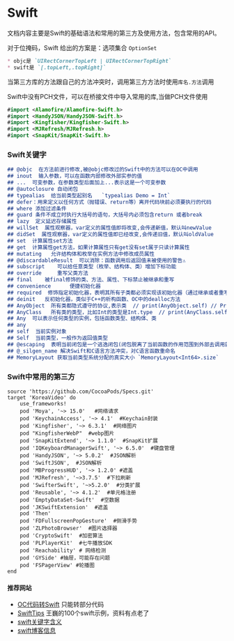 # Swift
文档内容主要是Swift的基础语法和常用的第三方及使用方法，包含常用的API。

对于位掩码，Swift 给出的方案是：选项集合 `OptionSet`
```markdown
* objc是 `UIRectCornerTopLeft | UIRectCornerTopRight`
* swift是 `[.topLeft,.topRight]`
```
当第三方库的方法跟自己的方法冲突时，调用第三方方法时使用`库名.方法`调用

Swift中没有PCH文件，可以在桥接文件中导入常用的库,当做PCH文件使用
```swift
#import <Alamofire/Alamofire-Swift.h>
#import <HandyJSON/HandyJSON-Swift.h>
#import <Kingfisher/Kingfisher-Swift.h>
#import <MJRefresh/MJRefresh.h>
#import <SnapKit/SnapKit-Swift.h>
```

### Swift关键字
```markdown
## @objc  在方法前进行修改,被@objc修改过的Swift中的方法可以在OC中调用
## inout  输入参数，可以在函数内部修改外部实参的值
## ...  可变参数，在参数类型后面加上...表示这是一个可变参数
## @autoclosure 自动闭包
## typealias  给当前类型起别名   `typealias Demo = Int`
## defer：用来定义以任何方式（抛错误、return等）离开代码块前必须要执行的代码
## where 添加过滤条件
## guard 条件不成立时执行大括号的语句，大括号内必须包含return 或者break
## lazy  定义延迟存储属性
## willSet  属性观察器，var定义的属性值即将改变,会传递新值，默认叫newValue
## didSet  属性观察器，var定义的属性值即已经改变,会传递旧值，默认叫oldValue
## set  计算属性set方法
## get  计算属性get方法，如果计算属性只有get没有set属于只读计算属性
## mutating   允许结构体和枚举在实例方法中修改成员属性
## @discardableResult  可以消除：函数调用后返回值未被使用的警告⚠
## subscript    可以给任意类型（枚举、结构体、类）增加下标功能
## override     重写父类方法
## final    被final修饰的类、方法、属性、下标禁止被继承和重写
## convenience      便捷初始化器
## required  修饰指定初始化器，表明其所有子类都必须实现该初始化器（通过继承或者重写实现）
## deinit   反初始化器，类似于C++的析构函数、OC中的dealloc方法
## AnyObject  所有类都隐式遵守的协议,表示类  // print(AnyObject.self) // Prints: AnyObject
## AnyClass   所有类的类型，比如Int的类型是Int.type  // print(AnyClass.self) // Prints: AnyObject.Type
## Any  可以表示任何类型的实例，包括函数类型、结构体、类
## any 
## self  当前实例对象
## Self  当前类型，一般作为返回值类型
## @escaping  表明当前闭包是一个逃逸闭包(闭包脱离了当前函数的作用范围到外部去调用就是逃逸闭包)
## @_silgen_name 解决Swift和C语言方法冲突，对C语言函数重命名
## MemoryLayout 获取当前类型系统分配的真实大小 `MemoryLayout<Int64>.size`
```

### Swift中常用的第三方
```pod
source 'https://github.com/CocoaPods/Specs.git'
target 'KoreaVideo' do
    use_frameworks!
    pod 'Moya', '~> 15.0'   #网络请求
    pod 'KeychainAccess', '~> 4.1'  #Keychain封装
    pod 'Kingfisher', '~> 6.3.1'  #网络图片
    pod "KingfisherWebP"  #webp图片
    pod 'SnapKitExtend', '~> 1.1.0'  #SnapKit扩展
    pod 'IQKeyboardManagerSwift', '~> 6.5.0'  #键盘管理
    pod 'HandyJSON', '~> 5.0.2'  #JSON解析
    pod 'SwiftJSON',  #JSON解析
    pod 'MBProgressHUD', '~> 1.2.0' #遮盖
    pod 'MJRefresh', '~>3.7.5'  #下拉刷新
    pod 'SwifterSwift', '~>5.2.0'  #分类扩展
    pod 'Reusable', '~> 4.1.2'  #单元格注册
    pod 'EmptyDataSet-Swift'  #空数据
    pod 'JKSwiftExtension'  #遮盖
    pod 'Then'
    pod 'FDFullscreenPopGesture'  #侧滑手势
    pod 'ZLPhotoBrowser'  #图片选择器
    pod 'CryptoSwift'  #加密算法
    pod 'PLPlayerKit'  #七牛播放SDK
    pod 'Reachability' # 网络检测
    pod 'GYSide' #抽屉，可能存在问题
    pod 'FSPagerView' #轮播图
end
```

#### 推荐网站
* [OC代码转Swift](https://swiftify.com/converter/code/) 只能转部分代码
* [SwiftTips](https://swifter.tips/) 王巍的100个swift示例，资料有点老了
* [swift关键字含义](https://www.jianshu.com/p/8ba6d1513141)
* [swift博客信息](https://www.avanderlee.com/category/swift/)